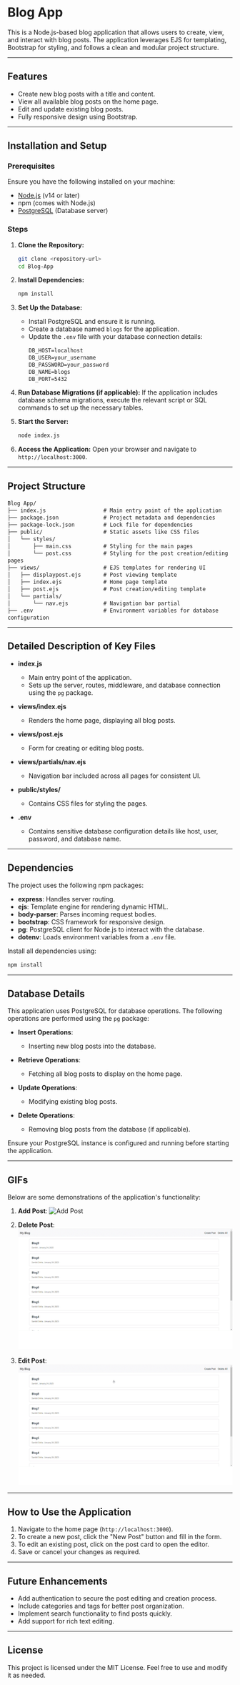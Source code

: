 # Blog App

This is a Node.js-based blog application that allows users to create, view, and interact with blog posts. The application leverages EJS for templating, Bootstrap for styling, and follows a clean and modular project structure.

---

## Features

- Create new blog posts with a title and content.
- View all available blog posts on the home page.
- Edit and update existing blog posts.
- Fully responsive design using Bootstrap.

---

## Installation and Setup

### Prerequisites

Ensure you have the following installed on your machine:
- [Node.js](https://nodejs.org/) (v14 or later)
- npm (comes with Node.js)
- [PostgreSQL](https://www.postgresql.org/) (Database server)

### Steps

1. **Clone the Repository:**
   ```bash
   git clone <repository-url>
   cd Blog-App
   ```

2. **Install Dependencies:**
   ```bash
   npm install
   ```

3. **Set Up the Database:**
   - Install PostgreSQL and ensure it is running.
   - Create a database named `blogs` for the application.
   - Update the `.env` file with your database connection details:
     ```env
     DB_HOST=localhost
     DB_USER=your_username
     DB_PASSWORD=your_password
     DB_NAME=blogs
     DB_PORT=5432
     ```

4. **Run Database Migrations (if applicable):**
   If the application includes database schema migrations, execute the relevant script or SQL commands to set up the necessary tables.

5. **Start the Server:**
   ```bash
   node index.js
   ```

6. **Access the Application:**
   Open your browser and navigate to `http://localhost:3000`.

---

## Project Structure

```
Blog App/
├── index.js                  # Main entry point of the application
├── package.json              # Project metadata and dependencies
├── package-lock.json         # Lock file for dependencies
├── public/                   # Static assets like CSS files
│   └── styles/
│       ├── main.css          # Styling for the main pages
│       └── post.css          # Styling for the post creation/editing pages
├── views/                    # EJS templates for rendering UI
│   ├── displaypost.ejs       # Post viewing template
│   ├── index.ejs             # Home page template
│   ├── post.ejs              # Post creation/editing template
│   └── partials/
│       └── nav.ejs           # Navigation bar partial
├── .env                      # Environment variables for database configuration
```

---

## Detailed Description of Key Files

- **index.js**
  - Main entry point of the application.
  - Sets up the server, routes, middleware, and database connection using the `pg` package.

- **views/index.ejs**
  - Renders the home page, displaying all blog posts.

- **views/post.ejs**
  - Form for creating or editing blog posts.

- **views/partials/nav.ejs**
  - Navigation bar included across all pages for consistent UI.

- **public/styles/**
  - Contains CSS files for styling the pages.

- **.env**
  - Contains sensitive database configuration details like host, user, password, and database name.

---

## Dependencies

The project uses the following npm packages:

- **express**: Handles server routing.
- **ejs**: Template engine for rendering dynamic HTML.
- **body-parser**: Parses incoming request bodies.
- **bootstrap**: CSS framework for responsive design.
- **pg**: PostgreSQL client for Node.js to interact with the database.
- **dotenv**: Loads environment variables from a `.env` file.

Install all dependencies using:
```bash
npm install
```

---

## Database Details

This application uses PostgreSQL for database operations. The following operations are performed using the `pg` package:

- **Insert Operations**:
  - Inserting new blog posts into the database.

- **Retrieve Operations**:
  - Fetching all blog posts to display on the home page.

- **Update Operations**:
  - Modifying existing blog posts.

- **Delete Operations**:
  - Removing blog posts from the database (if applicable).

Ensure your PostgreSQL instance is configured and running before starting the application.

---

## GIFs

Below are some demonstrations of the application's functionality:

1. **Add Post**:
   ![Add Post](gifs/Add%20Post.gif)

2. **Delete Post**:
   ![Delete Post](gifs/Delete%20Post.gif)

3. **Edit Post**:
   ![Edit Post](gifs/Edit%20Post.gif)

---

## How to Use the Application

1. Navigate to the home page (`http://localhost:3000`).
2. To create a new post, click the "New Post" button and fill in the form.
3. To edit an existing post, click on the post card to open the editor.
4. Save or cancel your changes as required.

---

## Future Enhancements

- Add authentication to secure the post editing and creation process.
- Include categories and tags for better post organization.
- Implement search functionality to find posts quickly.
- Add support for rich text editing.

---

## License

This project is licensed under the MIT License. Feel free to use and modify it as needed.


